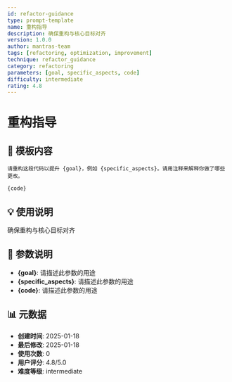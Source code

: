 ```yaml
---
id: refactor-guidance
type: prompt-template
name: 重构指导
description: 确保重构与核心目标对齐
version: 1.0.0
author: mantras-team
tags: [refactoring, optimization, improvement]
technique: refactor_guidance
category: refactoring
parameters: [goal, specific_aspects, code]
difficulty: intermediate
rating: 4.8
---
```


# 重构指导

## 📝 模板内容

```
请重构这段代码以提升 {goal}，例如 {specific_aspects}。请用注释来解释你做了哪些更改。

{code}
```

## 💡 使用说明

确保重构与核心目标对齐

## 🎯 参数说明

- **{goal}**: 请描述此参数的用途
- **{specific_aspects}**: 请描述此参数的用途
- **{code}**: 请描述此参数的用途

## 📊 元数据

- **创建时间**: 2025-01-18
- **最后修改**: 2025-01-18
- **使用次数**: 0
- **用户评分**: 4.8/5.0
- **难度等级**: intermediate